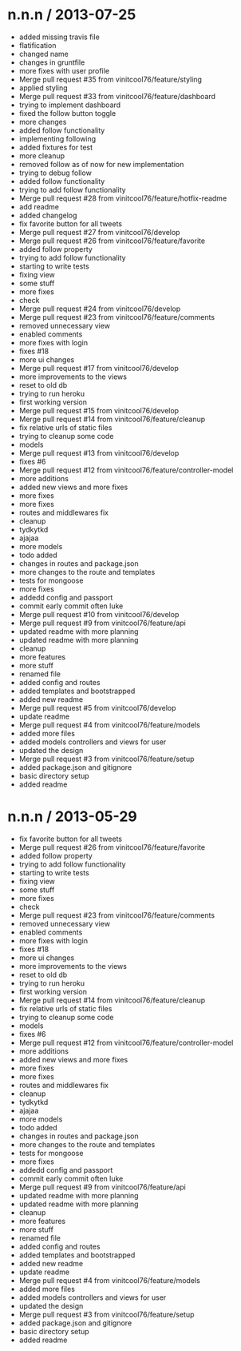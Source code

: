 
n.n.n / 2013-07-25 
==================

  * added missing travis file
  * flatification
  * changed name
  * changes in gruntfile
  * more fixes with user profile
  * Merge pull request #35 from vinitcool76/feature/styling
  * applied styling
  * Merge pull request #33 from vinitcool76/feature/dashboard
  * trying to implement dashboard
  * fixed the follow button toggle
  * more changes
  * added follow functionality
  * implementing following
  * added fixtures for test
  * more cleanup
  * removed follow as of now for new implementation
  * trying to debug follow
  * added follow functionality
  * trying to add follow functionality
  * Merge pull request #28 from vinitcool76/feature/hotfix-readme
  * add readme
  * added changelog
  * fix favorite button for all tweets
  * Merge pull request #27 from vinitcool76/develop
  * Merge pull request #26 from vinitcool76/feature/favorite
  * added follow property
  * trying to add follow functionality
  * starting to write tests
  * fixing view
  * some stuff
  * more fixes
  * check
  * Merge pull request #24 from vinitcool76/develop
  * Merge pull request #23 from vinitcool76/feature/comments
  * removed unnecessary view
  * enabled comments
  * more fixes with login
  * fixes #18
  * more ui changes
  * Merge pull request #17 from vinitcool76/develop
  * more improvements to the views
  * reset to old db
  * trying to run heroku
  * first working version
  * Merge pull request #15 from vinitcool76/develop
  * Merge pull request #14 from vinitcool76/feature/cleanup
  * fix relative urls of static files
  * trying to cleanup some code
  * models
  * Merge pull request #13 from vinitcool76/develop
  * fixes #6
  * Merge pull request #12 from vinitcool76/feature/controller-model
  * more additions
  * added new views and more fixes
  * more fixes
  * more fixes
  * routes and middlewares fix
  * cleanup
  * tydkytkd
  * ajajaa
  * more models
  * todo added
  * changes in routes and package.json
  * more changes to the route and templates
  * tests for mongoose
  * more fixes
  * addedd config and passport
  * commit early commit often luke
  * Merge pull request #10 from vinitcool76/develop
  * Merge pull request #9 from vinitcool76/feature/api
  * updated readme with more planning
  * updated readme with more planning
  * cleanup
  * more features
  * more stuff
  * renamed file
  * added config and routes
  * added templates and bootstrapped
  * added new readme
  * Merge pull request #5 from vinitcool76/develop
  * update readme
  * Merge pull request #4 from vinitcool76/feature/models
  * added more files
  * added models controllers and views for user
  * updated the design
  * Merge pull request #3 from vinitcool76/feature/setup
  * added package.json and gitignore
  * basic directory setup
  * added readme

n.n.n / 2013-05-29 
==================

  * fix favorite button for all tweets
  * Merge pull request #26 from vinitcool76/feature/favorite
  * added follow property
  * trying to add follow functionality
  * starting to write tests
  * fixing view
  * some stuff
  * more fixes
  * check
  * Merge pull request #23 from vinitcool76/feature/comments
  * removed unnecessary view
  * enabled comments
  * more fixes with login
  * fixes #18
  * more ui changes
  * more improvements to the views
  * reset to old db
  * trying to run heroku
  * first working version
  * Merge pull request #14 from vinitcool76/feature/cleanup
  * fix relative urls of static files
  * trying to cleanup some code
  * models
  * fixes #6
  * Merge pull request #12 from vinitcool76/feature/controller-model
  * more additions
  * added new views and more fixes
  * more fixes
  * more fixes
  * routes and middlewares fix
  * cleanup
  * tydkytkd
  * ajajaa
  * more models
  * todo added
  * changes in routes and package.json
  * more changes to the route and templates
  * tests for mongoose
  * more fixes
  * addedd config and passport
  * commit early commit often luke
  * Merge pull request #9 from vinitcool76/feature/api
  * updated readme with more planning
  * updated readme with more planning
  * cleanup
  * more features
  * more stuff
  * renamed file
  * added config and routes
  * added templates and bootstrapped
  * added new readme
  * update readme
  * Merge pull request #4 from vinitcool76/feature/models
  * added more files
  * added models controllers and views for user
  * updated the design
  * Merge pull request #3 from vinitcool76/feature/setup
  * added package.json and gitignore
  * basic directory setup
  * added readme

